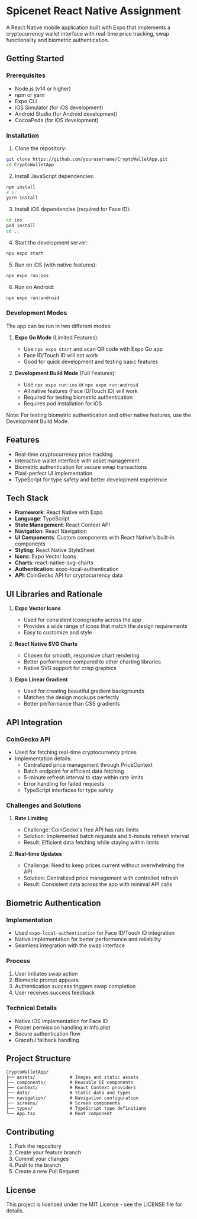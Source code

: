 # Spicenet React Native Assignment

A React Native mobile application built with Expo that implements a cryptocurrency wallet interface with real-time price tracking, swap functionality and biometric authentication.

## Getting Started

### Prerequisites

- Node.js (v14 or higher)
- npm or yarn
- Expo CLI
- iOS Simulator (for iOS development)
- Android Studio (for Android development)
- CocoaPods (for iOS development)

### Installation

1. Clone the repository:

```bash
git clone https://github.com/yourusername/CryptoWalletApp.git
cd CryptoWalletApp
```

2. Install JavaScript dependencies:

```bash
npm install
# or
yarn install
```

3. Install iOS dependencies (required for Face ID):

```bash
cd ios
pod install
cd ..
```

4. Start the development server:

```bash
npx expo start
```

5. Run on iOS (with native features):

```bash
npx expo run:ios
```

6. Run on Android:

```bash
npx expo run:android
```

### Development Modes

The app can be run in two different modes:

1. **Expo Go Mode** (Limited Features):

   - Use `npx expo start` and scan QR code with Expo Go app
   - Face ID/Touch ID will not work
   - Good for quick development and testing basic features

2. **Development Build Mode** (Full Features):
   - Use `npx expo run:ios` or `npx expo run:android`
   - All native features (Face ID/Touch ID) will work
   - Required for testing biometric authentication
   - Requires pod installation for iOS

Note: For testing biometric authentication and other native features, use the Development Build Mode.


## Features

- Real-time cryptocurrency price tracking
- Interactive wallet interface with asset management
- Biometric authentication for secure swap transactions
- Pixel-perfect UI implementation
- TypeScript for type safety and better development experience

## Tech Stack

- **Framework**: React Native with Expo
- **Language**: TypeScript
- **State Management**: React Context API
- **Navigation**: React Navigation
- **UI Components**: Custom components with React Native's built-in components
- **Styling**: React Native StyleSheet
- **Icons**: Expo Vector Icons
- **Charts**: react-native-svg-charts
- **Authentication**: expo-local-authentication
- **API**: CoinGecko API for cryptocurrency data

## UI Libraries and Rationale

1. **Expo Vector Icons**

   - Used for consistent iconography across the app
   - Provides a wide range of icons that match the design requirements
   - Easy to customize and style

2. **React Native SVG Charts**

   - Chosen for smooth, responsive chart rendering
   - Better performance compared to other charting libraries
   - Native SVG support for crisp graphics

3. **Expo Linear Gradient**
   - Used for creating beautiful gradient backgrounds
   - Matches the design mockups perfectly
   - Better performance than CSS gradients


## API Integration

### CoinGecko API

- Used for fetching real-time cryptocurrency prices
- Implementation details:
  - Centralized price management through PriceContext
  - Batch endpoint for efficient data fetching
  - 5-minute refresh interval to stay within rate limits
  - Error handling for failed requests
  - TypeScript interfaces for type safety

### Challenges and Solutions

1. **Rate Limiting**

   - Challenge: CoinGecko's free API has rate limits
   - Solution: Implemented batch requests and 5-minute refresh interval
   - Result: Efficient data fetching while staying within limits

2. **Real-time Updates**
   - Challenge: Need to keep prices current without overwhelming the API
   - Solution: Centralized price management with controlled refresh
   - Result: Consistent data across the app with minimal API calls


## Biometric Authentication

### Implementation

- Used `expo-local-authentication` for Face ID/Touch ID integration
- Native implementation for better performance and reliability
- Seamless integration with the swap interface

### Process

1. User initiates swap action
2. Biometric prompt appears
3. Authentication success triggers swap completion
4. User receives success feedback

### Technical Details

- Native iOS implementation for Face ID
- Proper permission handling in Info.plist
- Secure authentication flow
- Graceful fallback handling


## Project Structure

```
CryptoWalletApp/
├── assets/             # Images and static assets
├── components/         # Reusable UI components
├── context/            # React Context providers
├── data/               # Static data and types
├── navigation/         # Navigation configuration
├── screens/            # Screen components
├── types/              # TypeScript type definitions
└── App.tsx             # Root component
```

## Contributing

1. Fork the repository
2. Create your feature branch
3. Commit your changes
4. Push to the branch
5. Create a new Pull Request

## License

This project is licensed under the MIT License - see the LICENSE file for details.
